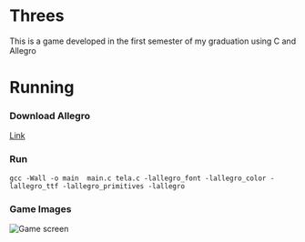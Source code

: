 # Threes
 This is a game developed in the first semester of my graduation using C and Allegro
 
# Running
### Download Allegro
[Link](https://github.com/liballeg/allegro_wiki/wiki/Quickstart)
### Run
`gcc -Wall -o main  main.c tela.c -lallegro_font -lallegro_color -lallegro_ttf -lallegro_primitives -lallegro`
### Game Images
![Game screen](https://drive.google.com/file/d/1_BFtvXowVphTdwbf6krswKDEY38rgT88/view?usp=sharing)
